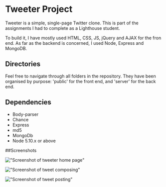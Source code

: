 # Tweeter Project

Tweeter is a simple, single-page Twitter clone. This is part of the assignments I had to complete as a Lighthouse student.

To build it, I have mostly used HTML, CSS, JS, jQuery and AJAX for the fron end. As far as the backend is concerned, I used Node, Express and MongoDB.

## Directories
Feel free to navigate through all folders in the repository. They have been organised by purpose: 'public' for the front end, and 'server' for the back end.

## Dependencies
- Body-parser
- Chance
- Express
- md5
- MongoDb
- Node 5.10.x or above

##Screenshots

!["Screenshot of tweeter home page"](https://github.com/steveabouem/tweeter/blob/master/docs/home.png?raw=true)

!["Screenshot of tweet composing"](https://github.com/steveabouem/tweeter/blob/master/docs/composing.png?raw=true)

!["Screenshot of tweet posting"](https://github.com/steveabouem/tweeter/blob/master/docs/posted.png?raw=true)